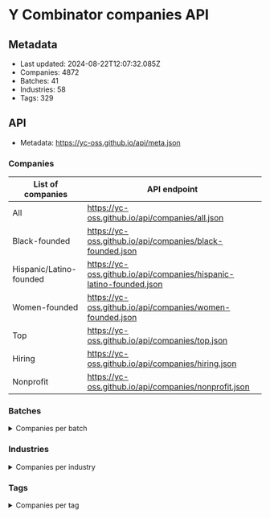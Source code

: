 # Y Combinator companies API

<!--start generated readme-->

## Metadata

- Last updated: 2024-08-22T12:07:32.085Z
- Companies: 4872
- Batches: 41
- Industries: 58
- Tags: 329

## API

- Metadata: https://yc-oss.github.io/api/meta.json

### Companies

| List of companies | API endpoint |
| --------------- | ------------ |
| All | https://yc-oss.github.io/api/companies/all.json |
| Black-founded | https://yc-oss.github.io/api/companies/black-founded.json |
| Hispanic/Latino-founded | https://yc-oss.github.io/api/companies/hispanic-latino-founded.json |
| Women-founded | https://yc-oss.github.io/api/companies/women-founded.json |
| Top | https://yc-oss.github.io/api/companies/top.json |
| Hiring | https://yc-oss.github.io/api/companies/hiring.json |
| Nonprofit | https://yc-oss.github.io/api/companies/nonprofit.json |

### Batches

<details>
<summary>Companies per batch</summary>

- IK12: https://yc-oss.github.io/api/batches/ik12.json
- S05: https://yc-oss.github.io/api/batches/s05.json
- S06: https://yc-oss.github.io/api/batches/s06.json
- S07: https://yc-oss.github.io/api/batches/s07.json
- S08: https://yc-oss.github.io/api/batches/s08.json
- S09: https://yc-oss.github.io/api/batches/s09.json
- S10: https://yc-oss.github.io/api/batches/s10.json
- S11: https://yc-oss.github.io/api/batches/s11.json
- S12: https://yc-oss.github.io/api/batches/s12.json
- S13: https://yc-oss.github.io/api/batches/s13.json
- S14: https://yc-oss.github.io/api/batches/s14.json
- S15: https://yc-oss.github.io/api/batches/s15.json
- S16: https://yc-oss.github.io/api/batches/s16.json
- S17: https://yc-oss.github.io/api/batches/s17.json
- S18: https://yc-oss.github.io/api/batches/s18.json
- S19: https://yc-oss.github.io/api/batches/s19.json
- S20: https://yc-oss.github.io/api/batches/s20.json
- S21: https://yc-oss.github.io/api/batches/s21.json
- S22: https://yc-oss.github.io/api/batches/s22.json
- S23: https://yc-oss.github.io/api/batches/s23.json
- S24: https://yc-oss.github.io/api/batches/s24.json
- Unspecified: https://yc-oss.github.io/api/batches/unspecified.json
- W06: https://yc-oss.github.io/api/batches/w06.json
- W07: https://yc-oss.github.io/api/batches/w07.json
- W08: https://yc-oss.github.io/api/batches/w08.json
- W09: https://yc-oss.github.io/api/batches/w09.json
- W10: https://yc-oss.github.io/api/batches/w10.json
- W11: https://yc-oss.github.io/api/batches/w11.json
- W12: https://yc-oss.github.io/api/batches/w12.json
- W13: https://yc-oss.github.io/api/batches/w13.json
- W14: https://yc-oss.github.io/api/batches/w14.json
- W15: https://yc-oss.github.io/api/batches/w15.json
- W16: https://yc-oss.github.io/api/batches/w16.json
- W17: https://yc-oss.github.io/api/batches/w17.json
- W18: https://yc-oss.github.io/api/batches/w18.json
- W19: https://yc-oss.github.io/api/batches/w19.json
- W20: https://yc-oss.github.io/api/batches/w20.json
- W21: https://yc-oss.github.io/api/batches/w21.json
- W22: https://yc-oss.github.io/api/batches/w22.json
- W23: https://yc-oss.github.io/api/batches/w23.json
- W24: https://yc-oss.github.io/api/batches/w24.json
</details>

### Industries

<details>
<summary>Companies per industry</summary>

- Agriculture: https://yc-oss.github.io/api/industries/agriculture.json
- Analytics: https://yc-oss.github.io/api/industries/analytics.json
- Apparel and Cosmetics: https://yc-oss.github.io/api/industries/apparel-and-cosmetics.json
- Asset Management: https://yc-oss.github.io/api/industries/asset-management.json
- Automotive: https://yc-oss.github.io/api/industries/automotive.json
- Aviation and Space: https://yc-oss.github.io/api/industries/aviation-and-space.json
- B2B: https://yc-oss.github.io/api/industries/b2b.json
- Banking and Exchange: https://yc-oss.github.io/api/industries/banking-and-exchange.json
- Climate: https://yc-oss.github.io/api/industries/climate.json
- Construction: https://yc-oss.github.io/api/industries/construction.json
- Consumer: https://yc-oss.github.io/api/industries/consumer.json
- Consumer Electronics: https://yc-oss.github.io/api/industries/consumer-electronics.json
- Consumer Finance: https://yc-oss.github.io/api/industries/consumer-finance.json
- Consumer Health and Wellness: https://yc-oss.github.io/api/industries/consumer-health-and-wellness.json
- Content: https://yc-oss.github.io/api/industries/content.json
- Credit and Lending: https://yc-oss.github.io/api/industries/credit-and-lending.json
- Diagnostics: https://yc-oss.github.io/api/industries/diagnostics.json
- Drones: https://yc-oss.github.io/api/industries/drones.json
- Drug Discovery and Delivery: https://yc-oss.github.io/api/industries/drug-discovery-and-delivery.json
- Education: https://yc-oss.github.io/api/industries/education.json
- Energy: https://yc-oss.github.io/api/industries/energy.json
- Engineering, Product and Design: https://yc-oss.github.io/api/industries/engineering-product-and-design.json
- Finance and Accounting: https://yc-oss.github.io/api/industries/finance-and-accounting.json
- Fintech: https://yc-oss.github.io/api/industries/fintech.json
- Food and Beverage: https://yc-oss.github.io/api/industries/food-and-beverage.json
- Gaming: https://yc-oss.github.io/api/industries/gaming.json
- Government: https://yc-oss.github.io/api/industries/government.json
- Healthcare: https://yc-oss.github.io/api/industries/healthcare.json
- Healthcare IT: https://yc-oss.github.io/api/industries/healthcare-it.json
- Healthcare Services: https://yc-oss.github.io/api/industries/healthcare-services.json
- Home and Personal: https://yc-oss.github.io/api/industries/home-and-personal.json
- Housing and Real Estate: https://yc-oss.github.io/api/industries/housing-and-real-estate.json
- Human Resources: https://yc-oss.github.io/api/industries/human-resources.json
- Industrial Bio: https://yc-oss.github.io/api/industries/industrial-bio.json
- Industrials: https://yc-oss.github.io/api/industries/industrials.json
- Infrastructure: https://yc-oss.github.io/api/industries/infrastructure.json
- Insurance: https://yc-oss.github.io/api/industries/insurance.json
- Job and Career Services: https://yc-oss.github.io/api/industries/job-and-career-services.json
- Legal: https://yc-oss.github.io/api/industries/legal.json
- Manufacturing and Robotics: https://yc-oss.github.io/api/industries/manufacturing-and-robotics.json
- Marketing: https://yc-oss.github.io/api/industries/marketing.json
- Medical Devices: https://yc-oss.github.io/api/industries/medical-devices.json
- Office Management: https://yc-oss.github.io/api/industries/office-management.json
- Operations: https://yc-oss.github.io/api/industries/operations.json
- Payments: https://yc-oss.github.io/api/industries/payments.json
- Productivity: https://yc-oss.github.io/api/industries/productivity.json
- Real Estate and Construction: https://yc-oss.github.io/api/industries/real-estate-and-construction.json
- Recruiting and Talent: https://yc-oss.github.io/api/industries/recruiting-and-talent.json
- Retail: https://yc-oss.github.io/api/industries/retail.json
- Sales: https://yc-oss.github.io/api/industries/sales.json
- Security: https://yc-oss.github.io/api/industries/security.json
- Social: https://yc-oss.github.io/api/industries/social.json
- Supply Chain and Logistics: https://yc-oss.github.io/api/industries/supply-chain-and-logistics.json
- Therapeutics: https://yc-oss.github.io/api/industries/therapeutics.json
- Transportation Services: https://yc-oss.github.io/api/industries/transportation-services.json
- Travel, Leisure and Tourism: https://yc-oss.github.io/api/industries/travel-leisure-and-tourism.json
- Unspecified: https://yc-oss.github.io/api/industries/unspecified.json
- Virtual and Augmented Reality: https://yc-oss.github.io/api/industries/virtual-and-augmented-reality.json
</details>

### Tags

<details>
<summary>Companies per tag</summary>

- 3D Printed Foods: https://yc-oss.github.io/api/tags/3d-printed-foods.json
- 3D Printing: https://yc-oss.github.io/api/tags/3d-printing.json
- Advanced Materials: https://yc-oss.github.io/api/tags/advanced-materials.json
- Advertising: https://yc-oss.github.io/api/tags/advertising.json
- Aerospace: https://yc-oss.github.io/api/tags/aerospace.json
- Agriculture: https://yc-oss.github.io/api/tags/agriculture.json
- AI: https://yc-oss.github.io/api/tags/ai.json
- AI Assistant: https://yc-oss.github.io/api/tags/ai-assistant.json
- AI-Enhanced Learning: https://yc-oss.github.io/api/tags/ai-enhanced-learning.json
- AI-powered Drug Discovery: https://yc-oss.github.io/api/tags/ai-powered-drug-discovery.json
- AIOps: https://yc-oss.github.io/api/tags/aiops.json
- Air Taxis: https://yc-oss.github.io/api/tags/air-taxis.json
- Airlines: https://yc-oss.github.io/api/tags/airlines.json
- Airplanes: https://yc-oss.github.io/api/tags/airplanes.json
- Alternative Battery Tech: https://yc-oss.github.io/api/tags/alternative-battery-tech.json
- Alternative Fuels: https://yc-oss.github.io/api/tags/alternative-fuels.json
- Analytics: https://yc-oss.github.io/api/tags/analytics.json
- Anti-Aging: https://yc-oss.github.io/api/tags/anti-aging.json
- API: https://yc-oss.github.io/api/tags/api.json
- APIs: https://yc-oss.github.io/api/tags/apis.json
- Apparel: https://yc-oss.github.io/api/tags/apparel.json
- AR: https://yc-oss.github.io/api/tags/ar.json
- Architecture: https://yc-oss.github.io/api/tags/architecture.json
- Art Trading Platforms: https://yc-oss.github.io/api/tags/art-trading-platforms.json
- Artificial Intelligence: https://yc-oss.github.io/api/tags/artificial-intelligence.json
- Assistive Tech: https://yc-oss.github.io/api/tags/assistive-tech.json
- Augmented Reality: https://yc-oss.github.io/api/tags/augmented-reality.json
- Auto Commerce: https://yc-oss.github.io/api/tags/auto-commerce.json
- Automation: https://yc-oss.github.io/api/tags/automation.json
- Automotive: https://yc-oss.github.io/api/tags/automotive.json
- Autonomous Delivery: https://yc-oss.github.io/api/tags/autonomous-delivery.json
- Autonomous Trucking: https://yc-oss.github.io/api/tags/autonomous-trucking.json
- B2B: https://yc-oss.github.io/api/tags/b2b.json
- Banking as a Service: https://yc-oss.github.io/api/tags/banking-as-a-service.json
- Batteryless IoT Sensors: https://yc-oss.github.io/api/tags/batteryless-iot-sensors.json
- Beauty: https://yc-oss.github.io/api/tags/beauty.json
- Big Data: https://yc-oss.github.io/api/tags/big-data.json
- Billing: https://yc-oss.github.io/api/tags/billing.json
- Biometrics: https://yc-oss.github.io/api/tags/biometrics.json
- Bioplastic: https://yc-oss.github.io/api/tags/bioplastic.json
- Biotech: https://yc-oss.github.io/api/tags/biotech.json
- Biotechnology: https://yc-oss.github.io/api/tags/biotechnology.json
- Blockchain: https://yc-oss.github.io/api/tags/blockchain.json
- Booking: https://yc-oss.github.io/api/tags/booking.json
- Calendar: https://yc-oss.github.io/api/tags/calendar.json
- Call Center: https://yc-oss.github.io/api/tags/call-center.json
- Cannabis: https://yc-oss.github.io/api/tags/cannabis.json
- Carbon Capture and Removal: https://yc-oss.github.io/api/tags/carbon-capture-and-removal.json
- Careers: https://yc-oss.github.io/api/tags/careers.json
- Cashierless Checkout: https://yc-oss.github.io/api/tags/cashierless-checkout.json
- Cell Therapy: https://yc-oss.github.io/api/tags/cell-therapy.json
- Cellular Agriculture: https://yc-oss.github.io/api/tags/cellular-agriculture.json
- Chat: https://yc-oss.github.io/api/tags/chat.json
- Chatbot: https://yc-oss.github.io/api/tags/chatbot.json
- Chatbots: https://yc-oss.github.io/api/tags/chatbots.json
- China: https://yc-oss.github.io/api/tags/china.json
- Civic Tech: https://yc-oss.github.io/api/tags/civic-tech.json
- Clean Meat: https://yc-oss.github.io/api/tags/clean-meat.json
- Climate: https://yc-oss.github.io/api/tags/climate.json
- ClimateTech: https://yc-oss.github.io/api/tags/climatetech.json
- Cloud Computing: https://yc-oss.github.io/api/tags/cloud-computing.json
- Cloud Gaming: https://yc-oss.github.io/api/tags/cloud-gaming.json
- Cloud Workload Protection: https://yc-oss.github.io/api/tags/cloud-workload-protection.json
- Coding Bootcamps: https://yc-oss.github.io/api/tags/coding-bootcamps.json
- Collaboration: https://yc-oss.github.io/api/tags/collaboration.json
- Commercial Space Launch: https://yc-oss.github.io/api/tags/commercial-space-launch.json
- Community: https://yc-oss.github.io/api/tags/community.json
- Compliance: https://yc-oss.github.io/api/tags/compliance.json
- Computational Storage: https://yc-oss.github.io/api/tags/computational-storage.json
- Computer Vision: https://yc-oss.github.io/api/tags/computer-vision.json
- Construction: https://yc-oss.github.io/api/tags/construction.json
- Consumer: https://yc-oss.github.io/api/tags/consumer.json
- Consumer Finance: https://yc-oss.github.io/api/tags/consumer-finance.json
- Consumer Health Services: https://yc-oss.github.io/api/tags/consumer-health-services.json
- Consumer Products: https://yc-oss.github.io/api/tags/consumer-products.json
- Conversational AI: https://yc-oss.github.io/api/tags/conversational-ai.json
- Conversational Banking: https://yc-oss.github.io/api/tags/conversational-banking.json
- COVID-19: https://yc-oss.github.io/api/tags/covid-19.json
- Creator Economy: https://yc-oss.github.io/api/tags/creator-economy.json
- CRISPR: https://yc-oss.github.io/api/tags/crispr.json
- CRM: https://yc-oss.github.io/api/tags/crm.json
- Crowdfunding: https://yc-oss.github.io/api/tags/crowdfunding.json
- Crowdsourcing: https://yc-oss.github.io/api/tags/crowdsourcing.json
- Crypto / Web3: https://yc-oss.github.io/api/tags/crypto-web3.json
- Cryptocurrency: https://yc-oss.github.io/api/tags/cryptocurrency.json
- Cryptography: https://yc-oss.github.io/api/tags/cryptography.json
- Cultivated Meat: https://yc-oss.github.io/api/tags/cultivated-meat.json
- Culture: https://yc-oss.github.io/api/tags/culture.json
- Cultured Meat: https://yc-oss.github.io/api/tags/cultured-meat.json
- Customer Service: https://yc-oss.github.io/api/tags/customer-service.json
- Customer Success: https://yc-oss.github.io/api/tags/customer-success.json
- Customer Support: https://yc-oss.github.io/api/tags/customer-support.json
- Customization: https://yc-oss.github.io/api/tags/customization.json
- Cyber Insurance: https://yc-oss.github.io/api/tags/cyber-insurance.json
- Cybersecurity: https://yc-oss.github.io/api/tags/cybersecurity.json
- DAO: https://yc-oss.github.io/api/tags/dao.json
- Data Engineering: https://yc-oss.github.io/api/tags/data-engineering.json
- Data Labeling: https://yc-oss.github.io/api/tags/data-labeling.json
- Data Science: https://yc-oss.github.io/api/tags/data-science.json
- Data Visualization: https://yc-oss.github.io/api/tags/data-visualization.json
- Databases: https://yc-oss.github.io/api/tags/databases.json
- Dating: https://yc-oss.github.io/api/tags/dating.json
- Deep Learning: https://yc-oss.github.io/api/tags/deep-learning.json
- Deepfake Detection: https://yc-oss.github.io/api/tags/deepfake-detection.json
- DeFi: https://yc-oss.github.io/api/tags/defi.json
- Delivery: https://yc-oss.github.io/api/tags/delivery.json
- Dental: https://yc-oss.github.io/api/tags/dental.json
- Design: https://yc-oss.github.io/api/tags/design.json
- Design Tools: https://yc-oss.github.io/api/tags/design-tools.json
- Developer Tools: https://yc-oss.github.io/api/tags/developer-tools.json
- DevOps: https://yc-oss.github.io/api/tags/devops.json
- DevSecOps: https://yc-oss.github.io/api/tags/devsecops.json
- Diagnostics: https://yc-oss.github.io/api/tags/diagnostics.json
- Digital Freight Brokerage: https://yc-oss.github.io/api/tags/digital-freight-brokerage.json
- Digital Health: https://yc-oss.github.io/api/tags/digital-health.json
- Diversity & Inclusion: https://yc-oss.github.io/api/tags/diversity-and-inclusion.json
- Documents: https://yc-oss.github.io/api/tags/documents.json
- Drones: https://yc-oss.github.io/api/tags/drones.json
- Drug Delivery: https://yc-oss.github.io/api/tags/drug-delivery.json
- Drug discovery: https://yc-oss.github.io/api/tags/drug-discovery.json
- E-Commerce: https://yc-oss.github.io/api/tags/e-commerce.json
- Edge Computing Semiconductors: https://yc-oss.github.io/api/tags/edge-computing-semiconductors.json
- Edtech: https://yc-oss.github.io/api/tags/edtech.json
- Education: https://yc-oss.github.io/api/tags/education.json
- eLearning: https://yc-oss.github.io/api/tags/elearning.json
- Election Tech: https://yc-oss.github.io/api/tags/election-tech.json
- Electric Vehicles: https://yc-oss.github.io/api/tags/electric-vehicles.json
- Electronics: https://yc-oss.github.io/api/tags/electronics.json
- Email: https://yc-oss.github.io/api/tags/email.json
- Emerging Markets: https://yc-oss.github.io/api/tags/emerging-markets.json
- Energy: https://yc-oss.github.io/api/tags/energy.json
- Energy Storage: https://yc-oss.github.io/api/tags/energy-storage.json
- Enterprise: https://yc-oss.github.io/api/tags/enterprise.json
- Enterprise Software: https://yc-oss.github.io/api/tags/enterprise-software.json
- Entertainment: https://yc-oss.github.io/api/tags/entertainment.json
- eSports: https://yc-oss.github.io/api/tags/esports.json
- Fashion: https://yc-oss.github.io/api/tags/fashion.json
- Feedback: https://yc-oss.github.io/api/tags/feedback.json
- Femtech: https://yc-oss.github.io/api/tags/femtech.json
- Fertility Tech: https://yc-oss.github.io/api/tags/fertility-tech.json
- Finance: https://yc-oss.github.io/api/tags/finance.json
- FinOps: https://yc-oss.github.io/api/tags/finops.json
- Fintech: https://yc-oss.github.io/api/tags/fintech.json
- Fitness: https://yc-oss.github.io/api/tags/fitness.json
- Food: https://yc-oss.github.io/api/tags/food.json
- Food & Beverage: https://yc-oss.github.io/api/tags/food-and-beverage.json
- Food Service Robots & Machines: https://yc-oss.github.io/api/tags/food-service-robots-and-machines.json
- Food Tech: https://yc-oss.github.io/api/tags/food-tech.json
- Fraud Detection: https://yc-oss.github.io/api/tags/fraud-detection.json
- Fraud Prevention: https://yc-oss.github.io/api/tags/fraud-prevention.json
- Fundraising: https://yc-oss.github.io/api/tags/fundraising.json
- Furniture: https://yc-oss.github.io/api/tags/furniture.json
- Fusion Energy: https://yc-oss.github.io/api/tags/fusion-energy.json
- Gaming: https://yc-oss.github.io/api/tags/gaming.json
- Gardening: https://yc-oss.github.io/api/tags/gardening.json
- Gene Therapy: https://yc-oss.github.io/api/tags/gene-therapy.json
- Generative AI: https://yc-oss.github.io/api/tags/generative-ai.json
- Genetic Engineering: https://yc-oss.github.io/api/tags/genetic-engineering.json
- Genomics: https://yc-oss.github.io/api/tags/genomics.json
- Geographic Information System: https://yc-oss.github.io/api/tags/geographic-information-system.json
- Ghost Kitchens: https://yc-oss.github.io/api/tags/ghost-kitchens.json
- GovTech: https://yc-oss.github.io/api/tags/govtech.json
- GraphQL: https://yc-oss.github.io/api/tags/graphql.json
- Grocery: https://yc-oss.github.io/api/tags/grocery.json
- Hard Tech: https://yc-oss.github.io/api/tags/hard-tech.json
- Hardware: https://yc-oss.github.io/api/tags/hardware.json
- Health & Wellness: https://yc-oss.github.io/api/tags/health-and-wellness.json
- Health Insurance: https://yc-oss.github.io/api/tags/health-insurance.json
- Health Tech: https://yc-oss.github.io/api/tags/health-tech.json
- Healthcare: https://yc-oss.github.io/api/tags/healthcare.json
- Healthcare IT: https://yc-oss.github.io/api/tags/healthcare-it.json
- Home Automation: https://yc-oss.github.io/api/tags/home-automation.json
- Home Services: https://yc-oss.github.io/api/tags/home-services.json
- Housing: https://yc-oss.github.io/api/tags/housing.json
- HR Tech: https://yc-oss.github.io/api/tags/hr-tech.json
- Human Resources: https://yc-oss.github.io/api/tags/human-resources.json
- Hydrogen Energy: https://yc-oss.github.io/api/tags/hydrogen-energy.json
- Identity: https://yc-oss.github.io/api/tags/identity.json
- Immigration: https://yc-oss.github.io/api/tags/immigration.json
- Income Share Agreements: https://yc-oss.github.io/api/tags/income-share-agreements.json
- India: https://yc-oss.github.io/api/tags/india.json
- Indoor Mapping: https://yc-oss.github.io/api/tags/indoor-mapping.json
- Industrial: https://yc-oss.github.io/api/tags/industrial.json
- Industrial Workplace Safety: https://yc-oss.github.io/api/tags/industrial-workplace-safety.json
- Infrastructure: https://yc-oss.github.io/api/tags/infrastructure.json
- Insurance: https://yc-oss.github.io/api/tags/insurance.json
- International: https://yc-oss.github.io/api/tags/international.json
- Investing: https://yc-oss.github.io/api/tags/investing.json
- Investments: https://yc-oss.github.io/api/tags/investments.json
- IoT: https://yc-oss.github.io/api/tags/iot.json
- IoT Security: https://yc-oss.github.io/api/tags/iot-security.json
- Kids: https://yc-oss.github.io/api/tags/kids.json
- Kubernetes: https://yc-oss.github.io/api/tags/kubernetes.json
- Lab-on-a-chip: https://yc-oss.github.io/api/tags/lab-on-a-chip.json
- Latin America: https://yc-oss.github.io/api/tags/latin-america.json
- Legal: https://yc-oss.github.io/api/tags/legal.json
- LegalTech: https://yc-oss.github.io/api/tags/legaltech.json
- Lending: https://yc-oss.github.io/api/tags/lending.json
- Live: https://yc-oss.github.io/api/tags/live.json
- Location-based: https://yc-oss.github.io/api/tags/location-based.json
- Logistics: https://yc-oss.github.io/api/tags/logistics.json
- Machine Learning: https://yc-oss.github.io/api/tags/machine-learning.json
- Manufacturing: https://yc-oss.github.io/api/tags/manufacturing.json
- Maritime: https://yc-oss.github.io/api/tags/maritime.json
- Market Research: https://yc-oss.github.io/api/tags/market-research.json
- Marketing: https://yc-oss.github.io/api/tags/marketing.json
- Marketplace: https://yc-oss.github.io/api/tags/marketplace.json
- Media: https://yc-oss.github.io/api/tags/media.json
- Medical Devices: https://yc-oss.github.io/api/tags/medical-devices.json
- Medical Robotics: https://yc-oss.github.io/api/tags/medical-robotics.json
- Mental Health: https://yc-oss.github.io/api/tags/mental-health.json
- Mental Health Tech: https://yc-oss.github.io/api/tags/mental-health-tech.json
- Messaging: https://yc-oss.github.io/api/tags/messaging.json
- Metaverse: https://yc-oss.github.io/api/tags/metaverse.json
- Microfluidics: https://yc-oss.github.io/api/tags/microfluidics.json
- Microinsurance: https://yc-oss.github.io/api/tags/microinsurance.json
- Mining: https://yc-oss.github.io/api/tags/mining.json
- ML: https://yc-oss.github.io/api/tags/ml.json
- Mobility: https://yc-oss.github.io/api/tags/mobility.json
- Monitoring: https://yc-oss.github.io/api/tags/monitoring.json
- Music: https://yc-oss.github.io/api/tags/music.json
- Nanomedicine: https://yc-oss.github.io/api/tags/nanomedicine.json
- Nanosensors: https://yc-oss.github.io/api/tags/nanosensors.json
- Nanotechnology: https://yc-oss.github.io/api/tags/nanotechnology.json
- Navigation: https://yc-oss.github.io/api/tags/navigation.json
- Neobank: https://yc-oss.github.io/api/tags/neobank.json
- Networks: https://yc-oss.github.io/api/tags/networks.json
- Neurotechnology: https://yc-oss.github.io/api/tags/neurotechnology.json
- Next-gen Network Security: https://yc-oss.github.io/api/tags/next-gen-network-security.json
- NFT: https://yc-oss.github.io/api/tags/nft.json
- NLP: https://yc-oss.github.io/api/tags/nlp.json
- No-code: https://yc-oss.github.io/api/tags/no-code.json
- Nonprofit: https://yc-oss.github.io/api/tags/nonprofit.json
- Note-taking: https://yc-oss.github.io/api/tags/note-taking.json
- Notifications: https://yc-oss.github.io/api/tags/notifications.json
- Oncology: https://yc-oss.github.io/api/tags/oncology.json
- Open Source: https://yc-oss.github.io/api/tags/open-source.json
- Operations: https://yc-oss.github.io/api/tags/operations.json
- Payments: https://yc-oss.github.io/api/tags/payments.json
- Payroll: https://yc-oss.github.io/api/tags/payroll.json
- Pediatrics: https://yc-oss.github.io/api/tags/pediatrics.json
- Personalization: https://yc-oss.github.io/api/tags/personalization.json
- Plant-based Meat: https://yc-oss.github.io/api/tags/plant-based-meat.json
- Podcasts: https://yc-oss.github.io/api/tags/podcasts.json
- Primary Care: https://yc-oss.github.io/api/tags/primary-care.json
- Privacy: https://yc-oss.github.io/api/tags/privacy.json
- Procurement: https://yc-oss.github.io/api/tags/procurement.json
- Productivity: https://yc-oss.github.io/api/tags/productivity.json
- Proptech: https://yc-oss.github.io/api/tags/proptech.json
- Psychedelics: https://yc-oss.github.io/api/tags/psychedelics.json
- Quantum Computing: https://yc-oss.github.io/api/tags/quantum-computing.json
- Radar: https://yc-oss.github.io/api/tags/radar.json
- Real Estate: https://yc-oss.github.io/api/tags/real-estate.json
- Recommendation System: https://yc-oss.github.io/api/tags/recommendation-system.json
- Recruiting: https://yc-oss.github.io/api/tags/recruiting.json
- Referrals: https://yc-oss.github.io/api/tags/referrals.json
- Regtech: https://yc-oss.github.io/api/tags/regtech.json
- Reinforcement Learning: https://yc-oss.github.io/api/tags/reinforcement-learning.json
- Remittances: https://yc-oss.github.io/api/tags/remittances.json
- Remote: https://yc-oss.github.io/api/tags/remote.json
- Remote Work: https://yc-oss.github.io/api/tags/remote-work.json
- Renewable Energy: https://yc-oss.github.io/api/tags/renewable-energy.json
- Restaurant Tech: https://yc-oss.github.io/api/tags/restaurant-tech.json
- Retail: https://yc-oss.github.io/api/tags/retail.json
- Retail Tech: https://yc-oss.github.io/api/tags/retail-tech.json
- Reviews: https://yc-oss.github.io/api/tags/reviews.json
- Ridesharing: https://yc-oss.github.io/api/tags/ridesharing.json
- Robotic Process Automation: https://yc-oss.github.io/api/tags/robotic-process-automation.json
- Robotic Surgery: https://yc-oss.github.io/api/tags/robotic-surgery.json
- Robotics: https://yc-oss.github.io/api/tags/robotics.json
- Rocketry: https://yc-oss.github.io/api/tags/rocketry.json
- SaaS: https://yc-oss.github.io/api/tags/saas.json
- Sales: https://yc-oss.github.io/api/tags/sales.json
- Sales Enablement: https://yc-oss.github.io/api/tags/sales-enablement.json
- Satellites: https://yc-oss.github.io/api/tags/satellites.json
- Scheduling: https://yc-oss.github.io/api/tags/scheduling.json
- Search: https://yc-oss.github.io/api/tags/search.json
- Security: https://yc-oss.github.io/api/tags/security.json
- Security Orchestration, Automation and Response (SOAR): https://yc-oss.github.io/api/tags/security-orchestration-automation-and-response-(soar).json
- Self-Driving Vehicles: https://yc-oss.github.io/api/tags/self-driving-vehicles.json
- Semiconductors: https://yc-oss.github.io/api/tags/semiconductors.json
- SEO: https://yc-oss.github.io/api/tags/seo.json
- Skincare: https://yc-oss.github.io/api/tags/skincare.json
- Sleep Tech: https://yc-oss.github.io/api/tags/sleep-tech.json
- Small Modular Reactors: https://yc-oss.github.io/api/tags/small-modular-reactors.json
- Smart Clothing: https://yc-oss.github.io/api/tags/smart-clothing.json
- Smart Home Assistants: https://yc-oss.github.io/api/tags/smart-home-assistants.json
- Smart Locks: https://yc-oss.github.io/api/tags/smart-locks.json
- SMB: https://yc-oss.github.io/api/tags/smb.json
- SMS: https://yc-oss.github.io/api/tags/sms.json
- Social: https://yc-oss.github.io/api/tags/social.json
- Social Media: https://yc-oss.github.io/api/tags/social-media.json
- Social Network: https://yc-oss.github.io/api/tags/social-network.json
- Solar Power: https://yc-oss.github.io/api/tags/solar-power.json
- Space Exploration: https://yc-oss.github.io/api/tags/space-exploration.json
- Speech Recognition: https://yc-oss.github.io/api/tags/speech-recognition.json
- Sports Tech: https://yc-oss.github.io/api/tags/sports-tech.json
- Stocks: https://yc-oss.github.io/api/tags/stocks.json
- Subscriptions: https://yc-oss.github.io/api/tags/subscriptions.json
- Supply Chain: https://yc-oss.github.io/api/tags/supply-chain.json
- Sustainability: https://yc-oss.github.io/api/tags/sustainability.json
- Sustainable Agriculture: https://yc-oss.github.io/api/tags/sustainable-agriculture.json
- Sustainable Fashion: https://yc-oss.github.io/api/tags/sustainable-fashion.json
- Sustainable Tourism: https://yc-oss.github.io/api/tags/sustainable-tourism.json
- Swarm Robotics: https://yc-oss.github.io/api/tags/swarm-robotics.json
- Synthetic Biology: https://yc-oss.github.io/api/tags/synthetic-biology.json
- Talent Acquisition: https://yc-oss.github.io/api/tags/talent-acquisition.json
- Team Collaboration: https://yc-oss.github.io/api/tags/team-collaboration.json
- Telecommunications: https://yc-oss.github.io/api/tags/telecommunications.json
- Telehealth: https://yc-oss.github.io/api/tags/telehealth.json
- Telemedicine: https://yc-oss.github.io/api/tags/telemedicine.json
- Therapeutics: https://yc-oss.github.io/api/tags/therapeutics.json
- Ticketing: https://yc-oss.github.io/api/tags/ticketing.json
- Time Series: https://yc-oss.github.io/api/tags/time-series.json
- Trading: https://yc-oss.github.io/api/tags/trading.json
- Transportation: https://yc-oss.github.io/api/tags/transportation.json
- Travel: https://yc-oss.github.io/api/tags/travel.json
- Trust & Safety: https://yc-oss.github.io/api/tags/trust-and-safety.json
- Unmanned Vehicle: https://yc-oss.github.io/api/tags/unmanned-vehicle.json
- Vertical Farming: https://yc-oss.github.io/api/tags/vertical-farming.json
- Video: https://yc-oss.github.io/api/tags/video.json
- Virtual Reality: https://yc-oss.github.io/api/tags/virtual-reality.json
- VR Health: https://yc-oss.github.io/api/tags/vr-health.json
- Warehouse Management Tech: https://yc-oss.github.io/api/tags/warehouse-management-tech.json
- Weather: https://yc-oss.github.io/api/tags/weather.json
- Web Development: https://yc-oss.github.io/api/tags/web-development.json
- Women's Health: https://yc-oss.github.io/api/tags/women's-health.json
- Workflow Automation: https://yc-oss.github.io/api/tags/workflow-automation.json
</details>
<!--end generated readme-->






